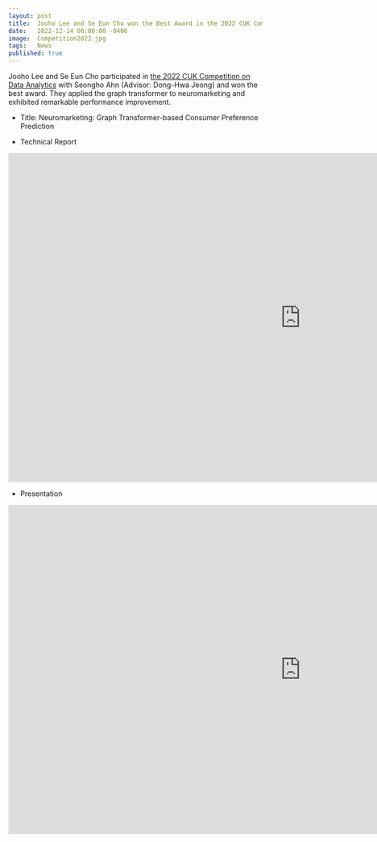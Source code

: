 ```yaml
---
layout: post
title:  Jooho Lee and Se Eun Cho won the Best Award in the 2022 CUK Competition on Data Analytics
date:   2022-12-14 00:00:00 -0400
image:  Competition2022.jpg
tags:   News
published: true
---
```


Jooho Lee and Se Eun Cho participated in [the 2022 CUK Competition on Data Analytics](https://sites.google.com/view/cukdata/home) with Seongho Ahn (Advisor: Dong-Hwa Jeong) and won the best award. They applied the graph transformer to neuromarketing and exhibited remarkable performance improvement.

* Title: Neuromarketing: Graph Transformer-based Consumer Preference Prediction

* Technical Report

<iframe src="https://www.slideshare.net/slideshow/embed_code/key/Gr5GoCUvG5vgHk?hostedIn=slideshare&page=upload" width="1160" height="653" frameborder="0" marginwidth="0" marginheight="0" scrolling="no"></iframe>

<br>

* Presentation

<iframe width="1160" height="653" src="https://www.youtube.com/embed/S5NPcgpBnCM" title="S. Ahn, J. Lee, S. E. Cho: Neuromarketing: Graph Transformer-based Consumer Preference Prediction" frameborder="0" allow="accelerometer; autoplay; clipboard-write; encrypted-media; gyroscope; picture-in-picture" allowfullscreen></iframe>

<br>

